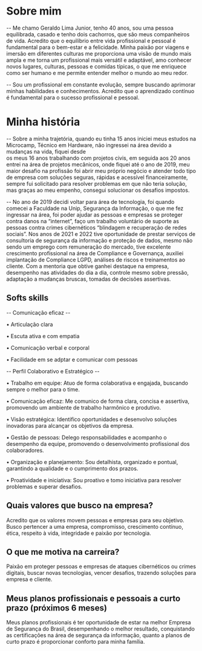 # Sobre mim

-- Me chamo Geraldo Lima Junior, tenho 40 anos, sou uma pessoa equilibrada, casado e tenho dois cachorros, que são meus companheiros de vida. Acredito que o equilíbrio entre vida profissional e pessoal é fundamental 
para o bem-estar e a felicidade. Minha paixão por viagens e imersão em diferentes culturas me proporciona uma visão de mundo mais ampla e me torna um profissional mais 
versátil e adaptável, amo conhecer novos lugares, culturas, pessoas e comidas típicas, o que me enriquece como ser humano e me permite entender melhor o mundo ao meu 
redor.

-- Sou um profissional em constante evolução, sempre buscando aprimorar minhas habilidades e conhecimentos. Acredito que o aprendizado contínuo é fundamental para o sucesso profissional e pessoal.
   
# Minha história

-- Sobre a minha trajetória, quando eu tinha 15 anos iniciei meus estudos na Microcamp, Técnico em Hardware, não ingressei na área devido a mudanças na vida, fiquei desde  
os meus 16 anos trabalhando com projetos civis, em seguida aos 20 anos entrei na área de projetos mecânicos, onde fiquei até o ano de 2019, meu maior desafio na 
profissão foi abrir meu próprio negócio e atender todo tipo de empresa com soluções seguras, rápidas e acessível financeiramente, sempre fui solicitado para resolver 
problemas em que não teria solução, mas graças ao meu empenho, consegui solucionar os desafios impostos.

-- No ano de 2019 decidi voltar para área de tecnologia, foi quando comecei a Faculdade na Unip, Segurança da Informação, o que me fez ingressar na área, foi poder ajudar 
as pessoas e empresas se proteger contra danos na “internet”, faço um trabalho voluntário de suporte as pessoas contra crimes cibernéticos “blindagem e recuperação de 
redes sociais”. Nos anos de 2021 e 2022 tive oportunidade de prestar serviços de consultoria de segurança da informação e proteção de dados, mesmo não sendo um 
emprego com remuneração do mercado, tive excelente crescimento profissional na área de Compliance e Governança, auxiliei implantação de Compliance LGPD, análises de 
riscos e treinamentos ao cliente. Com a mentoria que obtive ganhei destaque na empresa, desempenho nas atividades do dia a dia, controle mesmo sobre pressão, adaptação a 
mudanças bruscas, tomadas de decisões assertivas. 

## Softs skills

-- Comunicação eficaz --

•	Articulação clara
    
•	Escuta ativa e com empatia
    
•	Comunicação verbal e corporal
    
•	Facilidade em se adptar e comunicar com pessoas
    
-- Perfil Colaborativo e Estratégico --

•	Trabalho em equipe: Atuo de forma colaborativa e engajada, buscando sempre o melhor para o time.
    
•	Comunicação eficaz: Me comunico de forma clara, concisa e assertiva, promovendo um ambiente de trabalho harmônico e produtivo.
    
•	Visão estratégica: Identifico oportunidades e desenvolvo soluções inovadoras para alcançar os objetivos da empresa.
    
•	Gestão de pessoas: Delego responsabilidades e acompanho o desempenho da equipe, promovendo o desenvolvimento profissional dos colaboradores.
    
•	Organização e planejamento: Sou detalhista, organizado e pontual, garantindo a qualidade e o cumprimento dos prazos.
    
•	Proatividade e iniciativa: Sou proativo e tomo iniciativa para resolver problemas e superar desafios.

## Quais valores que busco na empresa?

Acredito que os valores movem pessoas e empresas para seu objetivo. Busco pertencer a uma empresa, compromisso, crescimento contínuo, ética, respeito à vida, integridade 
e paixão por tecnologia.

## O que me motiva na carreira?  
Paixão em proteger pessoas e empresas de ataques cibernéticos ou crimes digitais, buscar novas tecnologias, vencer desafios, trazendo soluções para empresa e cliente. 

## Meus planos profissionais e pessoais a curto prazo (próximos 6 meses)

Meus planos profissionais é ter oportunidade de estar na melhor Empresa de Segurança do Brasil, desempenhando o melhor resultado, conquistando as certificações na área de 
segurança da informação, quanto a planos de curto prazo é proporcionar conforto para minha família.
